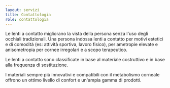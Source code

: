 ```yaml
---
layout: servizi
title: Contattologia
role: contattologia
---
```


Le lenti a contatto migliorano la vista della persona senza l'uso degli occhiali tradizionali. Una persona indossa lenti a contatto per motivi estetici e di comodità (es: attività sportiva, lavoro fisico), per ametropie elevate e anisometropia per cornee irregolari e a scopo terapeutico.

Le lenti a contatto sono classificate in base al materiale costruttivo e in base alla frequenza di sostituzione.

I materiali sempre più innovativi e compatibili con il metabolismo corneale offrono un ottimo livello di confort e un'ampia gamma di prodotti.